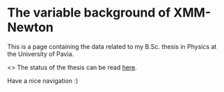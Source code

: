 # The variable background of XMM-Newton

This is a page containing the data related to my B.Sc. thesis in Physics at the University of Pavia.

<> The status of the thesis can be read [here](https://it.overleaf.com/read/qzyvtnfmqtqr).

Have a nice navigation :)
